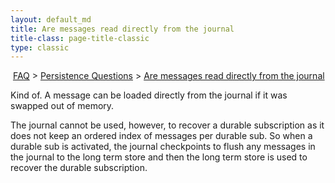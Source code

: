 ```yaml
---
layout: default_md
title: Are messages read directly from the journal 
title-class: page-title-classic
type: classic
---
```


 [FAQ](faq) > [Persistence Questions](persistence-questions) > [Are messages read directly from the journal](are-messages-read-directly-from-the-journal)


Kind of. A message can be loaded directly from the journal if it was swapped out of memory.

The journal cannot be used, however, to recover a durable subscription as it does not keep an ordered index of messages per durable sub. So when a durable sub is activated, the journal checkpoints to flush any messages in the journal to the long term store and then the long term store is used to recover the durable subscription.

